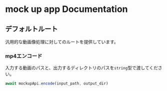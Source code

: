 # mock up app Documentation

## デフォルトルート
汎用的な動画像処理に対してのルートを提供しています。

### mp4エンコード
入力する動画のパスと、出力するディレクトリのパスを`string`型で渡してください。

```typescript
await mockupApi.encode(input_path, output_dir)
```